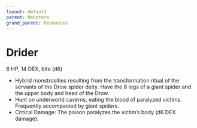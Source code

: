 ```yaml
---
layout: default
parent: Monsters
grand_parent: Resources
---
```


# Drider

6 HP, 14 DEX, bite (d6)

- Hybrid monstrosities resulting from the transformation ritual of the servants of the Drow spider deity.   Have the 8 legs of a giant spider and the upper body and head of the Drow.
- Hunt on underworld caverns, eating the blood of paralyzed victims.   Frequently accompanied by giant spiders.
- Critical Damage: The poison paralyzes the victim’s body (d6 DEX damage).
